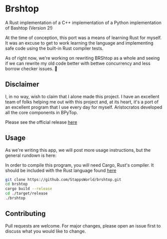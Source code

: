 # Brshtop

A Rust implementation of a C++ implementation of a Python implementation of Bashtop (Version 2!)

At the time of conception, this port was a means of learning Rust for myself. It was an excuse to get to work learning the language and implementing safe code using the built-in Rust compiler tests.

As of right now, we're working on rewriting BRShtop as a whole and seeing if we can rewrite my old code better with bettwe concurrency and less borrow checker issues. 🙂

## Disclaimer

I, in no way, wish to claim that I alone made this project. I have an excellent team of folks helping me out with this project and, at its heart, it's a port of an excellent program that I use every day for myself. Aristocratos developed all the core components in BPyTop.
 
Please see the official release [here](https://github.com/aristocratos/bpytop)


## Usage

As we're writing this app, we will post more usage instructions, but the general rundown is here:

In order to compile this program, you will need Cargo, Rust's compiler. It should be included with the Rust language found [here](https://www.rust-lang.org/tools/install)

```bash
git clone https://github.com/StappsWorld/brshtop.git
cd brshtop
cargo build --release
cd ./target/release
./brshtop
```

## Contributing
Pull requests are welcome. For major changes, please open an issue first to discuss what you would like to change.